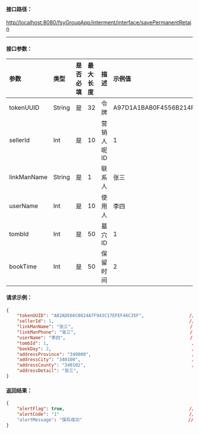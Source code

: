 #### 接口**路径：**

[http//localhost:8080/fsyGroupApp/interment/interface/savePermanentRetain](http:8080/fsyGroupApp/common/interface/appIndex)

---

#### 接口参数：

| 参数 | 类型 | 是否必填 | 最大长度 | 描述 | 示例值 |
| :--- | :--- | :--- | :--- | :--- | :--- |
| tokenUUID | String | 是 | 32 | 令牌 | A97D1A1BAB0F4556B214F34B9699F827 |
| sellerId | Int | 是 | 10 | 营销人呢ID | 1 |
| linkManName | String | 是 | 1 | 联系人 | 张三 |
| userName | Int | 是 | 10 | 使用人 | 李四 |
| tombId | Int | 是 | 50 | 墓穴ID | 1 |
| bookTime | Int | 是 | 50 | 保留时间 | 2 |

#### 请求示例：

```json
{
    "tokenUUID": "A82ADE66C0824A7F943C17EFEF46C35F",                 //令牌
    "sellerId": 1,                                                   //营销人ID
    "linkManName": "张三",                                            //联系人
    "linkManPhone": "张三",                                           //联系人手机号码
    "userName": "李四",                                               //使用人
    "tombId": 1,                                                      //墓穴ID
    "bookDay": 2,                                                     //保留天数
    "addressProvince": "340000",                                      //省
    "addressCity": "340100",                                          //市
    "addressCounty": "340102",                                        //区
    "addressDetail": "张三",                                           //详细地址
}
```

#### 返回结果：

```json
{
    "alertFlag": true,                                               //成功标识
    "alertCode": "1"                                                 //成功编码
    "alertMessage": "保存成功"                                        //成功信息
}
```



